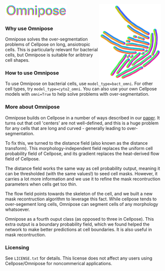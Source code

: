 <img src="logo3.png" width="200" title="bacteria" alt="bacteria" align="right" vspace = "0">
<img src="logo.png" width="200" title="omnipose" alt="omnipose" align="center" vspace = "0">

### Why use Omnipose
Omnipose solves the over-segmentation problems of Cellpose on long, ansiotropic cells. This is particularly relevant for bacterial cells, but Omnipose is suitable for aribtrary cell shapes. 

### How to use Omnipose
To use Omnipose on bacterial cells, use `model_type=bact_omni`. For other cell types, try `model_type=cyto2_omni`. You can also use your own Cellpose models with `omni=True` to help solve problems with over-segmentation. 

### More about Omnipose
Omnipose builds on Cellpose in a number of ways described in our [paper](http://biorxiv.org/content/early/2021/11/04/2021.11.03.467199). It turns out that cell 'centers' are not well-defined, and this is a huge problem for any cells that are long and curved - generally leading to over-segmentation.

To fix this, we turned to the distance field (also known as the distance transform). This morphology-independent field replaces the uniform cell probability field of Cellpose, and its gradient replaces the heat-derived flow field of Cellpose. 

The distance field works the same way as cell probability output, meaning it can be thresholded (with the same values!) to seed cell masks. However, it carries a lot more information and we use it to refine the mask recontruction parameters when cells get too thin.

The flow field points towards the skeleton of the cell, and we built a new mask recontruction algorithm to leverage this fact. While cellpose tends to over-segement long cells, Omnipose can segment cells of any morphology whatsoever.

Omnipose as a fourth ouput class (as opposed to three in Cellpose). This extra output is a boundary probability field, which we found helped the network to make better predictions at cell boundaries. It is also useful in mask recontruction. 

### Licensing
See `LICENSE.txt` for details. This license does not affect any users using Cellpose/Omnipose for noncommerical applications. 